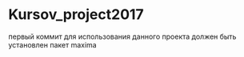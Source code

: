 # Kursov_project2017
первый коммит
для использования данного проекта должен быть установлен пакет maxima